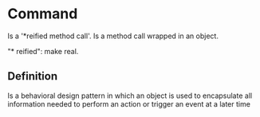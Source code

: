# Command

Is a '*reified method call'.
Is a method call wrapped in an object.

"* reified": make real. 

## Definition

Is a behavioral design pattern in which an object is used to encapsulate all information needed to perform an action or trigger an event at a later time
